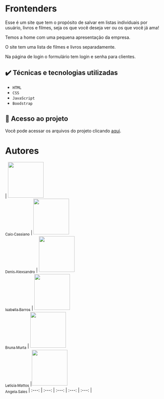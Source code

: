 # Frontenders

<p>Esse é um site que tem o propósito de salvar em listas individuais por usuário, livros e filmes, seja os que você deseja ver ou os que você já ama!  </p>
<p>Temos a home com uma pequena apresentação da empresa.</p>
<p>O site tem uma lista de filmes e livros separadamente.</p>
<p>Na página de login o formulário tem login e senha para clientes.</p>

##  ✔️ Técnicas e tecnologias utilizadas

-  ``HTML``
-  ``CSS``
-  ``JavaScript``
-  ``Boodstrap``

## 📁 Acesso ao projeto
Você pode acessar os arquivos do projeto clicando [aqui](https://github.com/wgomesl/Frontenders).

# Autores

| [<img src="https://avatars.githubusercontent.com/u/102594647?v=4" width=115><br><sub>Caio Cassiano</sub>](https://github.com/Caioba28)  |  [<img src="https://avatars.githubusercontent.com/u/114114785?v=4" width=115><br><sub>Denis Alexsandro</sub>](https://github.com/denisalexsandro) |  [<img src="https://avatars.githubusercontent.com/u/81197504?v=4" width=115><br><sub>Isabella Barros</sub>](https://github.com/Isabellabarroos)  | [<img src="https://avatars.githubusercontent.com/u/114114906?v=4" width=115><br><sub>Bruna Murta</sub>](https://github.com/brumurta) | [<img src="https://avatars.githubusercontent.com/u/114114853?v=4" width=115><br><sub>Leticia Mattos</sub>](https://github.com/LeticiaMattosSilva) |[<img src="https://avatars.githubusercontent.com/u/114879829?v=4" width=115><br><sub>Angela Sales</sub>](https://github.com/angela-rsales)
| :---: | :---: | :---: | :---: | :---: |
